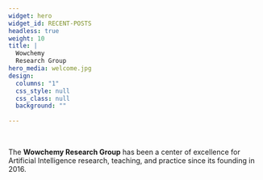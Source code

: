 ```yaml
---
widget: hero
widget_id: RECENT-POSTS
headless: true
weight: 10
title: |
  Wowchemy  
  Research Group
hero_media: welcome.jpg
design:
  columns: "1"
  css_style: null
  css_class: null
  background: ""
  
---
```


<br>

The **Wowchemy Research Group** has been a center of excellence for Artificial Intelligence research, teaching, and practice since its founding in 2016.
